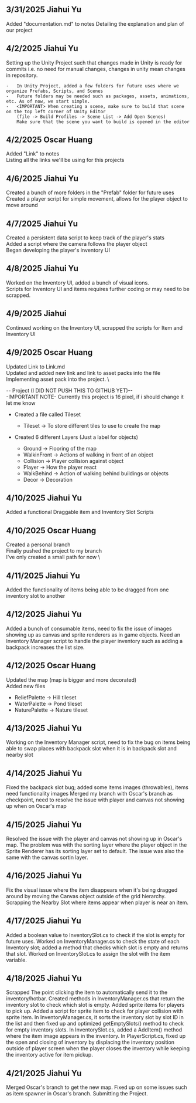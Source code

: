 ## 3/31/2025 Jiahui Yu ##
Added "documentation.md" to notes
Detailing the explanation and plan of our project

## 4/2/2025 Jiahui Yu ##
Setting up the Unity Project such that changes made in Unity is ready for commits
i.e. no need for manual changes, changes in unity mean changes in repository.

    -   In Unity Project, added a few folders for future uses where we organize Prefabs, Scripts, and Scenes
    -   Future folders may be needed such as packages, assets, animations, etc. As of now, we start simple.
    -   <IMPORTANT> When creating a scene, make sure to build that scene on the top left corner of Unity Editor
        (file -> Build Profiles -> Scene List -> Add Open Scenes)
        Make sure that the scene you want to build is opened in the editor
        
## 4/2/2025 Oscar Huang ##
Added "Link" to notes \
Listing all the links we'll be using for this projects

## 4/6/2025 Jiahui Yu ##
Created a bunch of more folders in the "Prefab" folder for future uses \
Created a player script for simple movement, allows for the player object to move around

## 4/7/2025 Jiahui Yu ##
Created a persistent data script to keep track of the player's stats \
Added a script where the camera follows the player object \
Began developing the player's inventory UI

## 4/8/2025 Jiahui Yu ##
Worked on the Inventory UI, added a bunch of visual icons. \
Scripts for Inventory UI and items requires further coding or may need to be scrapped.

## 4/9/2025 Jiahui ##
Continued working on the Inventory UI, scrapped the scripts for Item and Inventory UI

## 4/9/2025 Oscar Huang ##
Updated Link to Link.md \
Updated and added new link and link to asset packs into the file \
Implementing asset pack into the project. \

-- Project (I DID NOT PUSH THIS TO GITHUB YET)-- \
-IMPORTANT NOTE- Currently this project is 16 pixel, if i should change it let me know
 -   Created a file called Tileset
       - Tileset -> To store different tiles to use to create the map
         
 -   Created 6 different Layers (Just a label for objects)
       - Ground -> Flooring of the map
       - WalkinFront -> Actions of walking in front of an object
       - Collision   -> Player collision against object
       - Player      -> How the player react
       - WalkBehind  -> Action of walking behind buildings or objects
       - Decor       -> Decoration

## 4/10/2025 Jiahui Yu ##
Added a functional Draggable item and Inventory Slot Scripts

## 4/10/2025 Oscar Huang ##
Created a personal branch \
Finally pushed the project to my branch \
I've only created a small path for now \

## 4/11/2025 Jiahui Yu ## 
Added the functionality of items being able to be dragged from one inventory slot to another

## 4/12/2025 Jiahui Yu ##
Added a bunch of consumable items, need to fix the issue of images showing up as canvas and sprite renderers as in game objects. Need an Inventory Manager script to handle the player inventory such as adding a backpack increases the list size.

## 4/12/2025 Oscar Huang ##
Updated the map (map is bigger and more decorated) \
Added new files
- ReliefPalette -> Hill tileset
- WaterPalette -> Pond tileset
- NaturePalette -> Nature tileset
    
## 4/13/2025 Jiahui Yu ##
Working on the Inventory Manager script, need to fix the bug on items being able to swap places with backpack slot when it is in backpack slot and nearby slot

## 4/14/2025 Jiahui Yu ##
Fixed the backpack slot bug; added some items images (throwables), items need functionality images
Merged my branch with Oscar's branch as checkpoint, need to resolve the issue with player and canvas not showing up when on Oscar's map

## 4/15/2025 Jiahui Yu ##
Resolved the issue with the player and canvas not showing up in Oscar's map. The problem was with the sorting layer where the player object in the Sprite Renderer has its sorting layer set to default. The issue was also the same with the canvas sortin layer.

## 4/16/2025 Jiahui Yu ## 
Fix the visual issue where the item disappears when it's being dragged around by moving the Canvas object outside of the grid hierarchy.
Scrapping the Nearby Slot where items appear when player is near an item.

## 4/17/2025 Jiahui Yu ##
Added a boolean value to InventorySlot.cs to check if the slot is empty for future uses.
Worked on InventoryManager.cs to check the state of each Inventory slot; added a method that checks which slot is empty and returns that slot.
Worked on InventorySlot.cs to assign the slot with the item variable.

## 4/18/2025 Jiahui Yu ##
Scrapped The point clicking the item to automatically send it to the inventory/hotbar.
Created methods in InventoryManager.cs that return the inventory slot to check which slot is empty.
Added sprite items for players to pick up.
Added a script for sprite item to check for player collision with sprite item.
In InventoryManager.cs, it sorts the inventory slot by slot ID in the list and then fixed up and optimized getEmptySlots() method to check for empty inventory slots.
In InventorySlot.cs, added a AddItem() method where the item image appears in the inventory.
In PlayerScript.cs, fixed up the open and closing of inventory by displacing the inventory position outside of player screen when the player closes the inventory while keeping the inventory active for item pickup.

## 4/21/2025 Jiahui Yu ##
Merged Oscar's branch to get the new map.
Fixed up on some issues such as item spawner in Oscar's branch.
Submitting the Project.

